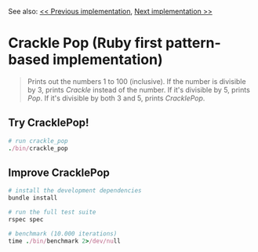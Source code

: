 See also: [<< Previous implementation](../01_reference), [Next implementation >>](../../c/01_reference)

Crackle Pop (Ruby first pattern-based implementation)
=====================================================

> Prints out the numbers 1 to 100 (inclusive). If the number is divisible by 3, prints _Crackle_ instead of the number. If it's divisible by 5, prints _Pop_. If it's divisible by both 3 and 5, prints _CracklePop_.

Try CracklePop!
---------------

```ruby
# run crackle_pop
./bin/crackle_pop
```

Improve CracklePop
------------------

```ruby
# install the development dependencies
bundle install

# run the full test suite
rspec spec

# benchmark (10.000 iterations)
time ./bin/benchmark 2>/dev/null
```
